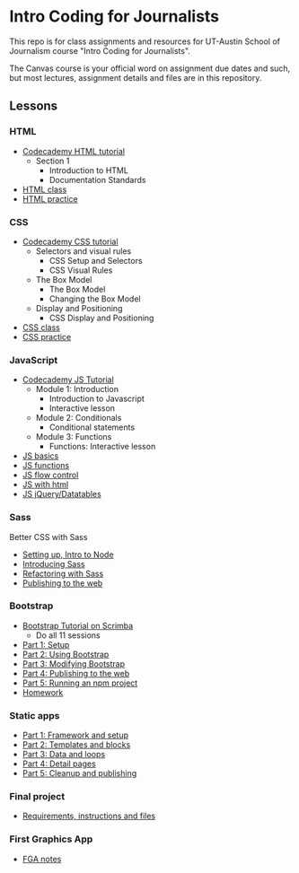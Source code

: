 # Intro Coding for Journalists

This repo is for class assignments and resources for UT-Austin School of Journalism course "Intro Coding for Journalists".

The Canvas course is your official word on assignment due dates and such, but most lectures, assignment details and files are in this repository.

## Lessons

### HTML

- [Codecademy HTML tutorial](https://www.codecademy.com/learn/learn-html)
  - Section 1
    - Introduction to HTML
    - Documentation Standards
- [HTML class](html/html-class.md)
- [HTML practice](html/html-practice.md)

### CSS

- [Codecademy CSS tutorial](https://www.codecademy.com/learn/learn-css)
  - Selectors and visual rules
    - CSS Setup and Selectors
    - CSS Visual Rules
  - The Box Model
    - The Box Model
    - Changing the Box Model
  - Display and Positioning
    - CSS Display and Positioning
- [CSS class](css/css-class.md)
- [CSS practice](css/css-practice.md)

### JavaScript

- [Codecademy JS Tutorial](https://www.codecademy.com/learn/introduction-to-javascript)
  - Module 1: Introduction
    - Introduction to Javascript
    - Interactive lesson
  - Module 2: Conditionals
    - Conditional statements
  - Module 3: Functions
    - Functions: Interactive lesson
- [JS basics](js/js-class-01.md)
- [JS functions](js/js-class-02.md)
- [JS flow control](js/js-class-03.md)
- [JS with html](js/js-class-04.md)
- [JS jQuery/Datatables](js/js-class-05.md)

### Sass

Better CSS with Sass

- [Setting up, Intro to Node](sass/sass-01.md)
- [Introducing Sass](sass/sass-02.md)
- [Refactoring with Sass](sass/sass-03.md)
- [Publishing to the web](sass/sass-04.md)

### Bootstrap

- [Bootstrap Tutorial on Scrimba](https://scrimba.com/g/gbootstrap4)
  - Do all 11 sessions
- [Part 1: Setup](bootstrap/bootstrap-class-01.md)
- [Part 2: Using Bootstrap](bootstrap/bootstrap-class-02.md)
- [Part 3: Modifying Bootstrap](bootstrap/bootstrap-class-03.md)
- [Part 4: Publishing to the web](bootstrap/bootstrap-class-04.md)
- [Part 5: Running an npm project](bootstrap/bootstrap-class-05.md)
- [Homework](bootstrap/bootstrap-assignment.md)

### Static apps

- [Part 1: Framework and setup](static-apps/static-01-framework.md)
- [Part 2: Templates and blocks](static-apps/static-02-templates.md)
- [Part 3: Data and loops](static-apps/static-03-loops.md)
- [Part 4: Detail pages](static-apps/static-04-detail.md)
- [Part 5: Cleanup and publishing](static-apps/static-05-publish.md)

### Final project

- [Requirements, instructions and files](final/final.md)

### First Graphics App

- [FGA notes](fga/fga.md)
